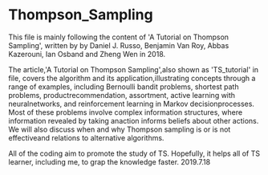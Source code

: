 # Thompson_Sampling

This file is mainly following the content of 'A Tutorial on Thompson Sampling', written by by Daniel J. Russo, Benjamin Van Roy, Abbas Kazerouni, Ian Osband and Zheng Wen in 2018. 

The article,'A Tutorial on Thompson Sampling',also shown as 'TS_tutorial' in file, covers the algorithm and its application,illustrating concepts through a range of examples, including Bernoulli bandit problems, shortest path problems, productrecommendation, assortment, active learning with neuralnetworks, and reinforcement learning in Markov decisionprocesses. Most of these problems involve complex information structures, where information revealed by taking anaction informs beliefs about other actions. We will also discuss when and why Thompson sampling is or is not effectiveand relations to alternative algorithms.

All of the coding aim to promote the study of TS. 
Hopefully, it helps all of TS learner, including me, to grap the knowledge faster.
2019.7.18
